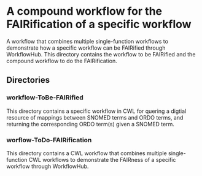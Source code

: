 # A compound workflow for the FAIRification of a specific workflow
A workflow that combines multiple single-function workflows to demonstrate how a specific workflow can be FAIRified through WorkflowHub. This directory contains the workflow to be FAIRified and the compound workflow to do the FAIRification.

## Directories
### workflow-ToBe-FAIRified
This directory contains a specific workflow in CWL for quering a digtial resource of mappings between SNOMED terms and ORDO terms, and returning the corresponding ORDO term(s) given a SNOMED term. 

### worflow-ToDo-FAIRification
This directory contains a CWL workflow that combines multiple single-function CWL workflows to demonstrate the FAIRness of a specific workflow through WorkflowHub.
